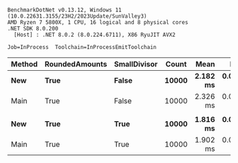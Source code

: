 ```

BenchmarkDotNet v0.13.12, Windows 11 (10.0.22631.3155/23H2/2023Update/SunValley3)
AMD Ryzen 7 5800X, 1 CPU, 16 logical and 8 physical cores
.NET SDK 8.0.200
  [Host] : .NET 8.0.2 (8.0.224.6711), X86 RyuJIT AVX2

Job=InProcess  Toolchain=InProcessEmitToolchain  

```
| Method | RoundedAmounts | SmallDivisor | Count | Mean     | Error     | StdDev    | Ratio |
|------- |--------------- |------------- |------ |---------:|----------:|----------:|------:|
| **New**    | **True**           | **False**        | **10000** | **2.182 ms** | **0.0088 ms** | **0.0078 ms** |  **0.94** |
| Main   | True           | False        | 10000 | 2.326 ms | 0.0041 ms | 0.0037 ms |  1.00 |
|        |                |              |       |          |           |           |       |
| **New**    | **True**           | **True**         | **10000** | **1.816 ms** | **0.0014 ms** | **0.0013 ms** |  **0.95** |
| Main   | True           | True         | 10000 | 1.902 ms | 0.0035 ms | 0.0031 ms |  1.00 |
